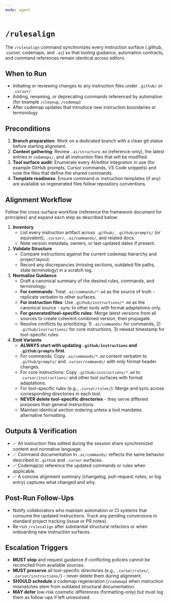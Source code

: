 ```yaml
---
mode: agent
---
```


# `/rulesalign`

The `/rulesalign` command synchronizes every instruction surface (.github, .cursor, codemaps, and `.ai`) so that tooling guidance, automation contracts, and command references remain identical across editors.

## When to Run

- Initiating or reviewing changes to any instruction files under `.github/` or `.cursor/`
- Adding, renaming, or deprecating commands referenced by automation (for example `/cleanup`, `/codemap`)
- After codemap updates that introduce new instruction boundaries or terminology

## Preconditions

1. **Branch preparation**: Work on a dedicated branch with a clean git status before starting alignment.
2. **Context gathering**: Review `.ai/structure.md` (reference-only), the latest entries in `codemaps/`, and all instruction files that will be modified.
3. **Tool surface audit**: Enumerate every AI/editor integration in use (for example GitHub prompts, Cursor commands, VS Code snippets) and note the files that define the shared commands.
4. **Template readiness**: Ensure command or instruction templates (if any) are available so regenerated files follow repository conventions.

## Alignment Workflow

Follow the cross-surface workflow (reference the framework document for principles) and expand each step as described below:

1. **Inventory**
   - List every instruction artifact across `.github/`, `.github/prompts/` (or equivalent), `.cursor/`, `.ai/commands/`, and related docs.
   - Note version metadata, owners, or last-updated dates if present.
2. **Validate Structure**
   - Compare instructions against the current codemap hierarchy and project layout.
   - Record any discrepancies (missing sections, outdated file paths, stale terminology) in a scratch log.
3. **Normalize Guidance**
   - Draft a canonical summary of the desired rules, commands, and terminology.
   - **For commands**: Treat `.ai/commands/*.md` as the source of truth - replicate verbatim to other surfaces.
   - **For instruction files**: Use `.github/instructions/*.md` as the canonical source - sync to other tools with format adaptations only.
   - **For generated/tool-specific rules**: Merge latest versions from all sources to create coherent combined version, then propagate.
   - Resolve conflicts by prioritizing: 1) `.ai/commands/` for commands, 2) `.github/instructions/` for core instructions, 3) newest timestamp for tool-specific rules.
4. **Emit Variants**
   - **ALWAYS start with updating `.github/instructions` and `.github/prompts` first**.
   - For commands: Copy `.ai/commands/*.md` content verbatim to `.github/prompts/` and `.cursor/commands/` with only format header changes.
   - For core instructions: Copy `.github/instructions/*.md` to `.cursor/instructions/` and other tool surfaces with format adaptations.
   - For tool-specific rules (e.g., `.cursor/rules/`): Merge and sync across corresponding directories in each tool.
   - **NEVER delete tool-specific directories** - they serve different purposes than general instructions.
   - Maintain identical section ordering unless a tool mandates alternative formatting.

## Outputs & Verification

- ✅ All instruction files edited during the session share synchronized content and normative language.
- ✅ Command documentation in `.ai/commands/` reflects the same behavior described in `.github` and `.cursor` surfaces.
- ✅ Codemap(s) reference the updated commands or rules when applicable.
- ✅ A concise alignment summary (changelog, pull-request notes, or log entry) captures what changed and why.

## Post-Run Follow-Ups

- Notify collaborators who maintain automation or CI systems that consume the updated instructions. Track any pending conversions in standard project tracking (issue or PR notes).
- Re-run `/rulesalign` after substantial structural refactors or when onboarding new instruction surfaces.

## Escalation Triggers

- **MUST stop** and request guidance if conflicting policies cannot be reconciled from available sources.
- **MUST preserve** all tool-specific directories (e.g., `.cursor/rules/`, `.cursor/instructions/`) - never delete them during alignment.
- **SHOULD schedule** a codemap regeneration (`/codemap`) when instruction mismatches stem from outdated structural documentation.
- **MAY defer** low-risk cosmetic differences (formatting-only) but must log them as follow-ups if left unresolved.
